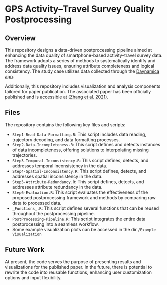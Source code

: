 # GPS Activity–Travel Survey Quality Postprocessing

## Overview
This repository designs a data-driven postprocessing pipeline aimed at enhancing the data quality of smartphone-based activity–travel survey data. 
The framework adopts a series of methods to systematically identify and address data quality issues, ensuring attribute completeness and logical consistency. 
The study case utilizes data collected through the [Daynamica app](https://daynamica.com/smartphone-app/).

Additionally, this repository includes visualization and analysis components tailored for paper publication. 
The associated paper has been officially published and is accessible at [(Zhang et al. 2021)](https://doi-org.ezp2.lib.umn.edu/10.1111/tgis.12865).

## Files 
The repository contains the following key files and scripts:

* `Step1-Read-Data-Formatting.R`: This script includes data reading, trajectory decoding, and data formatting processes.
* `Step2-Data-Incompleteness.R`: This script defines and detects instances of data incompleteness, offering solutions to interpolating missing trajectories.
* `Step3-Temporal-Inconsistency.R`: This script defines, detects, and addresses temporal inconsistency in the data.
* `Step4-Spatial-Inconsistency.R`: This script defines, detects, and addresses spatial inconsistency in the data.
* `Step5-Attribute-Redundancy.R`: This script defines, detects, and addresses attribute redundancy in the data.
* `Step6-Evaluation.R`: This script evaluates the effectiveness of the proposed postprocessing framework and methods by comparing raw data to processed data.
* `_Functions_.R`: This script defines several functions that can be reused throughout the postprocessing pipeline.
* `PostProcessing-Pipeline.R`: This script integrates the entire data postprocessing into a seamless workflow.
* Some example visualization plots can be accessed in the dir `/Example Visualization`

## Future Work
At present, the code serves the purpose of presenting results and visualizations for the published paper. 
In the future, there is potential to rewrite the code into reusable functions, enhancing user customization options and input flexibility.
